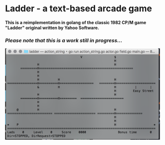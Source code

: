 # Ladder - a text-based arcade game

#### This is a reimplementation in golang of the classic 1982 CP/M game "Ladder" original written by Yahoo Software.

### _Please note that this is a work still in progress..._


<img src=https://raw.githubusercontent.com/SmallRoomLabs/ladder/master/images/GameRunning1.png width=800 />
